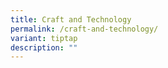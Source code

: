 ```yaml
---
title: Craft and Technology
permalink: /craft-and-technology/
variant: tiptap
description: ""
---
```

